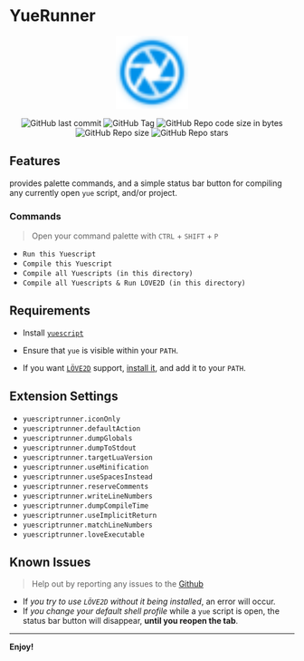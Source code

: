 # YueRunner

<center>
<img src="logo.png" width=128 height=128>

![GitHub last commit](https://img.shields.io/github/last-commit/MTadder/YueRunner?style=flat-square)
![GitHub Tag](https://img.shields.io/github/v/tag/MTadder/YueRunner?style=flat-square)
![GitHub Repo code size in bytes](https://img.shields.io/github/languages/code-size/MTadder/YueRunner?style=flat-square)
![GitHub Repo size](https://img.shields.io/github/repo-size/MTadder/YueRunner?style=flat-square)
![GitHub Repo stars](https://img.shields.io/github/stars/MTadder/YueRunner?style=flat-square)

</center>

## Features

provides palette commands, and a simple status bar button
for compiling any currently open `yue` script, and/or project.

### Commands

> Open your command palette with `CTRL` + `SHIFT` + `P`

- `Run this Yuescript`
- `Compile this Yuescript`
- `Compile all Yuescripts (in this directory)`
- `Compile all Yuescripts & Run LOVE2D (in this directory)`

## Requirements

- Install [`yuescript`](https://yuescript.org)

- Ensure that `yue` is visible within your `PATH`.

- If you want [`LÖVE2D`](https://love2d.org) support, [install it](https://github.com/love2d/love/releases/latest), and add it to your `PATH`.

## Extension Settings

- `yuescriptrunner.iconOnly`
- `yuescriptrunner.defaultAction`
- `yuescriptrunner.dumpGlobals`
- `yuescriptrunner.dumpToStdout`
- `yuescriptrunner.targetLuaVersion`
- `yuescriptrunner.useMinification`
- `yuescriptrunner.useSpacesInstead`
- `yuescriptrunner.reserveComments`
- `yuescriptrunner.writeLineNumbers`
- `yuescriptrunner.dumpCompileTime`
- `yuescriptrunner.useImplicitReturn`
- `yuescriptrunner.matchLineNumbers`
- `yuescriptrunner.loveExecutable`

## Known Issues

> Help out by reporting any issues to the [Github](https://github.com/MTadder/YueRunner)

- If _you try to use `LÖVE2D` without it being installed_, an error will occur.
- If _you change your default shell profile_ while a `yue` script is open, the status bar button will disappear, **until you reopen the tab**.

---

**Enjoy!**
